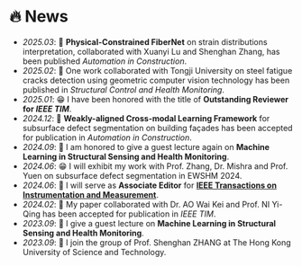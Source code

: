 # 🔥 News
- *2025.03*: 🎉 **Physical-Constrained FiberNet** on strain distributions interpretation, collaborated with Xuanyi Lu and Shenghan Zhang, has been published *Automation in Construction*.
- *2025.02*: 🎉 One work collaborated with Tongji University on steel fatigue cracks detection 
using geometric computer vision technology has been published in *Structural Control and Health Monitoring*.
- *2025.01*: 😁 I have been honored with the title of **Outstanding Reviewer for *IEEE TIM***.
- *2024.12*: 🎉 **Weakly-aligned Cross-modal Learning Framework** for subsurface defect segmentation on building façades has been accepted for publication in *Automation in Construction*.
- *2024.09*: 📖 I am honored to give a guest lecture again on **Machine Learning in Structural Sensing and Health Monitoring**.
- *2024.06*: 😁 I will exhibit my work with Prof. Zhang, Dr. Mishra and Prof. Yuen on subsurface defect segmentation in EWSHM 2024.
- *2024.06*: 🎊 I will serve as **Associate Editor** for [**IEEE Transactions on Instrumentation and Measurement**](https://ieeexplore.ieee.org/xpl/RecentIssue.jsp?punumber=19).
- *2024.02*: 🎉 My paper collaborated with Dr. AO Wai Kei and Prof. NI Yi-Qing 
 has been accepted for publication in *IEEE TIM*.
- *2023.09*: 📖 I give a guest lecture on **Machine Learning in Structural Sensing and Health Monitoring**.
- *2023.09*: 🚀 I join the group of Prof. Shenghan ZHANG at The Hong Kong University of Science and Technology.